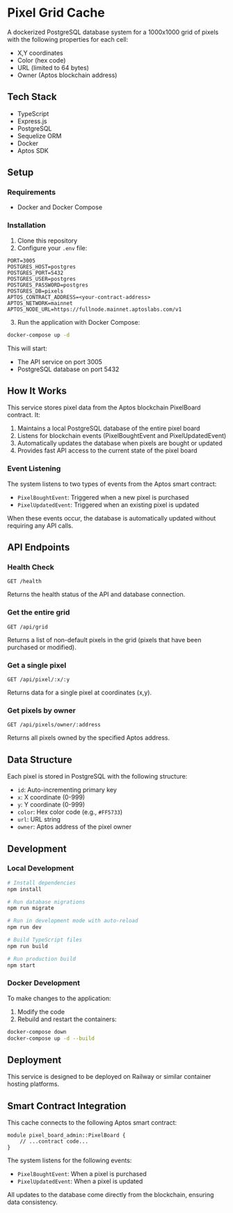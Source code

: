 # Pixel Grid Cache

A dockerized PostgreSQL database system for a 1000x1000 grid of pixels with the following properties for each cell:
- X,Y coordinates
- Color (hex code)
- URL (limited to 64 bytes)
- Owner (Aptos blockchain address)

## Tech Stack
- TypeScript
- Express.js
- PostgreSQL
- Sequelize ORM
- Docker
- Aptos SDK

## Setup

### Requirements
- Docker and Docker Compose

### Installation

1. Clone this repository
2. Configure your `.env` file:
```
PORT=3005
POSTGRES_HOST=postgres
POSTGRES_PORT=5432
POSTGRES_USER=postgres
POSTGRES_PASSWORD=postgres
POSTGRES_DB=pixels
APTOS_CONTRACT_ADDRESS=<your-contract-address>
APTOS_NETWORK=mainnet
APTOS_NODE_URL=https://fullnode.mainnet.aptoslabs.com/v1
```
3. Run the application with Docker Compose:

```bash
docker-compose up -d
```

This will start:
- The API service on port 3005
- PostgreSQL database on port 5432

## How It Works

This service stores pixel data from the Aptos blockchain PixelBoard contract. It:
1. Maintains a local PostgreSQL database of the entire pixel board
2. Listens for blockchain events (PixelBoughtEvent and PixelUpdatedEvent)
3. Automatically updates the database when pixels are bought or updated
4. Provides fast API access to the current state of the pixel board

### Event Listening

The system listens to two types of events from the Aptos smart contract:
- `PixelBoughtEvent`: Triggered when a new pixel is purchased
- `PixelUpdatedEvent`: Triggered when an existing pixel is updated

When these events occur, the database is automatically updated without requiring any API calls.

## API Endpoints

### Health Check
```
GET /health
```
Returns the health status of the API and database connection.

### Get the entire grid
```
GET /api/grid
```
Returns a list of non-default pixels in the grid (pixels that have been purchased or modified).

### Get a single pixel
```
GET /api/pixel/:x/:y
```
Returns data for a single pixel at coordinates (x,y).

### Get pixels by owner
```
GET /api/pixels/owner/:address
```
Returns all pixels owned by the specified Aptos address.

## Data Structure

Each pixel is stored in PostgreSQL with the following structure:

- `id`: Auto-incrementing primary key
- `x`: X coordinate (0-999)
- `y`: Y coordinate (0-999)
- `color`: Hex color code (e.g., `#FF5733`)
- `url`: URL string
- `owner`: Aptos address of the pixel owner

## Development

### Local Development

```bash
# Install dependencies
npm install

# Run database migrations
npm run migrate

# Run in development mode with auto-reload
npm run dev

# Build TypeScript files
npm run build

# Run production build
npm start
```

### Docker Development

To make changes to the application:

1. Modify the code
2. Rebuild and restart the containers:

```bash
docker-compose down
docker-compose up -d --build
```

## Deployment

This service is designed to be deployed on Railway or similar container hosting platforms. 

## Smart Contract Integration

This cache connects to the following Aptos smart contract:

```move
module pixel_board_admin::PixelBoard {
    // ...contract code...
}
```

The system listens for the following events:
- `PixelBoughtEvent`: When a pixel is purchased
- `PixelUpdatedEvent`: When a pixel is updated

All updates to the database come directly from the blockchain, ensuring data consistency. 